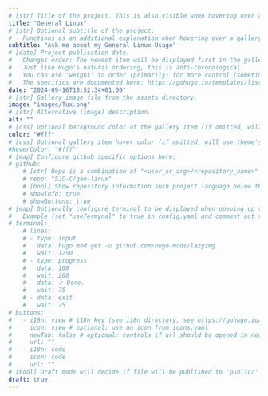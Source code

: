 ```yaml
---
# [str] Title of the project. This is also visible when hovering over a gallery item.
title: "General Linux"
# [str] Optional subtitle of the project. 
#   Functions as an additional explanation when hovering over a gallery item (comment out the following line).
subtitle: "Ask me about my General Linux Usage"
# [date] Project publication date.
#   Changes order: The newest item will be displayed first in the gallery. 
#   Just like Hugo's natural ordering, this is anti-chronological.
#   You can use 'weight' to order (primarily) for more control (sometimes it makes sense to put old items before new ones).
#   The specifics are documented here: https://gohugo.io/templates/lists/#order-content
date: "2024-09-16T18:52:34+01:00"
# [str] Gallery image file from the assets directory. 
image: "images/Tux.png"
# [str] Alternative (image) description.
alt: ""
# [css] Optional background color of the gallery item (if omitted, will use theme's fallback).
color: "#fff"
# [css] Optional gallery item hover color (if omitted, will use theme's fallback).
#hoverColor: "#fff"
# [map] Configure github specific options here:
# github: 
    # [str] Repo is a combination of "<user_or_org>/<repository_name>"
    # repo: "SJO-C/gen-linux"
    # [bool] Show repository information such project language below the buttons.
    # showInfo: true
    # showButtons: true
# [map] Optionally configure terminal to be displayed when opening up the gallery item:
#   Example (set "useTermynal" to true in config.yaml and comment out to test it):
# terminal:
    # lines:
    # - type: input
    #   data: hugo mod get -u github.com/hugo-mods/lazyimg 
    #   wait: 1250
    # - type: progress
    #   data: 100
    #   wait: 200
    # - data: ✓ Done.
    #   wait: 75
    # - data: exit
    #   wait: 75
# buttons:
#   - i18n: view # i18n key (see i18n directory, see https://gohugo.io/functions/i18n/)
#     icon: view # optional: use an icon from icons.yaml
#     newTab: false # optional: controls if url should be opened in new tab
#     url: ""
#   - i18n: code 
#     icon: code
#     url: ""
# [bool] Draft mode will decide if file will be published to 'public/' directory.
draft: true
---
```

